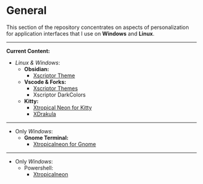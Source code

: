 # General

This section of the repository concentrates on aspects of personalization for application interfaces that I use on **Windows** and **Linux**.

---

**Current Content:**

- *Linux & Windows*:
    - **Obsidian:**
        - [Xscriptor Theme](./obsidian/themes/xscriptor-theme/README.md)
    - **Vscode & Forks:**
        - [Xscriptor Themes](./vscodethemes/xscriptor-themes/README.md)
        - Xscriptor DarkColors
    - **Kitty:**
        - [Xtropical Neon for Kitty](./kitty/themes/xtropicalneon/README.md)
        - [XDrakula](./kitty/themes/xdracula/)

---

- Only *Windows*:
    - **Gnome Terminal:**
        - [Xtropicalneon for Gnome](./gnome-terminal/xtropicalneon/README.md)

---

- Only *Windows*:
    - Powershell:
        - [Xtropicalneon](./powershell/themes/README.md)